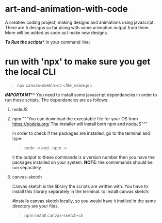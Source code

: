 # art-and-animation-with-code
A creatiev coding project, making designs and animations using javascript. There are 5 designs so far along with some animation output from them. More will be added as soon as I make new designs.

*****To Run the scripts******
in your command line:

# run with 'npx' to make sure you get the local CLI
> npx canvas-sketch-cli <file_name.js>

*****iMPORTANT*******
You need to install some javascript dependancies in order to run these scripts. The dependancies are as follows:

1. nodeJS
3. npm
      """You can download the executable file for your OS from https://nodejs.org/
      The installer will install both npm and nodeJS"""

     in order to check if the packages are installed, go to the terminal and type:
     > node -v
     and..
     > npm -v

     it the output to these commands is a version number then you have the packages installed on your system.
   **NOTE**: the commmands should be run separately
   
5. canvas-sketch

   Canvas sketch is the library the scripts are written with. You have to install this lilbrary separately in the terminal.
   to install canvas sketch:

   #installs canvas sketch locally, so you would have it instlled in the same directory are your files.
   > npm install canvas-sketch-cli

   
